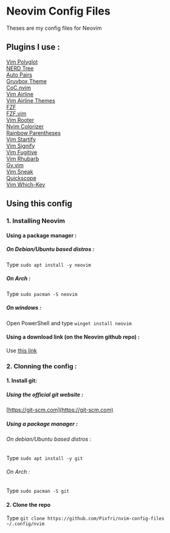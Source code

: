 # Neovim Config Files
Theses are my config files for Neovim

## Plugins I use :
  [Vim Polyglot](https://github.com/sheerun/vim-polyglot)  
  [NERD Tree](https://github.com/scrooloose/NERDTree)  
  [Auto Pairs](https://github.com/jiangmiao/auto-pairs)  
  [Gruvbox Theme](https://github.com/morhetz/gruvbox)  
  [CoC.nvim](https://github.com/neoclide/coc.nvim)  
  [Vim Airline](https://github.com/vim-airline/vim-airline)  
  [Vim Airline Themes](https://github.com/vim-airline/vim-airline-themes)  
  [FZF](https://github.com/junegunn/fzf)  
  [FZF.vim](https://github.com/junegunn/fzf.vim)  
  [Vim Rooter](https://github.com/airblade/vim-rooter)  
  [Nvim Colorizer](https://github.com/norcalli/nvim-colorizer.lua)  
  [Rainbow Parentheses](https://github.com/junegunn/rainbow-parentheses.vim)  
  [Vim Startify](https://github.com/mhinz/vim-startify)  
  [Vim Signify](https://github.com/mhinz/vim-signify)  
  [Vim Fugitive](https://github.com/tpope/vim-fugitive)  
  [Vim Rhubarb](https://github.com/tpope/vim-rhubarb)  
  [Gv.vim](https://github.com/junegunn/gv.vim)  
  [Vim Sneak](https://github.com/justinmk/vim-sneak)  
  [Quickscope](https://github.com/unblevable/quick-scope)  
  [Vim Which-Key](https://github.com/liuchengxu/vim-which-key)  

## Using this config  

### 1. Installing Neovim  

#### Using a package manager :  

##### On Debian/Ubuntu based distros :  
Type `sudo apt install -y neovim`

##### On Arch :
Type `sudo pacman -S neovim`

##### On windows :
Open PowerShell and type `winget install neovim`

#### Using a download link (on the Neovim github repo) :
Use [this link](https://github.com/Neovim/Neovim/releases)

### 2. Clonning the config :
#### 1. Install git:
##### Using the official git website :
[https://git-scm.com](https://git-scm.com) 

##### Using a package manager :
###### On debian/Ubuntu based distros : 
Type `sudo apt install -y git`

###### On Arch :
Type `sudo pacman -S git`

#### 2. Clone the repo
Type `git clone https://github.com/Pixfri/nvim-config-files ~/.config/nvim`

